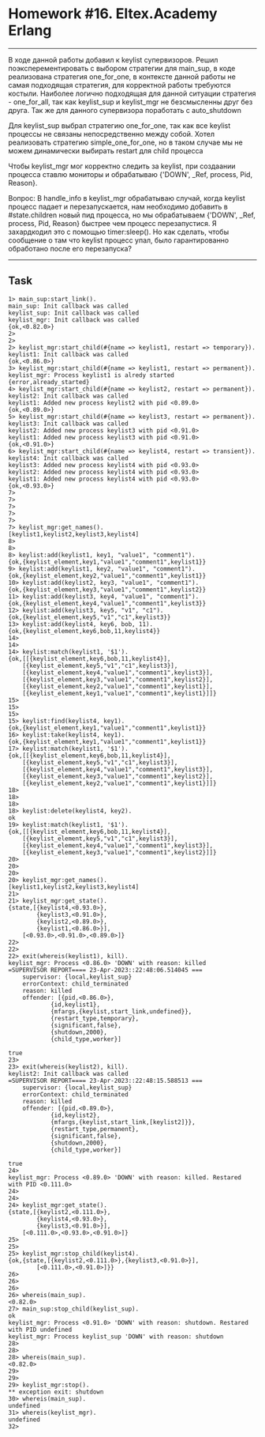 # Homework #16. Eltex.Academy Erlang #

_______________________________
В ходе данной работы добавил к keylist супервизоров.
Решил поэксперементировать с выбором стратегии для main_sup, в коде реализована стратегия one_for_one, в контексте данной работы не самая подходящая стратегия, для корректной работы требуются костыли.  Наиболее логично подходящая для данной ситуации стратегия -  one_for_all, так как keylist_sup и  keylist_mgr не безсмысленны друг без друга. Так же для данного супервизора поработать с auto_shutdown

Для keylist_sup выбрал стратегию one_for_one, так как все keylist процессы не связаны непосредственно между собой. Хотел реализовать стратегию simple_one_for_one, но в таком случае мы не можем динамически выбирать restart для child процесса


Чтобы keylist_mgr мог корректно следить за keylist, при создаании процесса ставлю мониторы и обрабатываю {'DOWN', _Ref, process, Pid, Reason}.

Вопрос:
В handle_info в keylist_mgr обрабатываю случай, когда keylist процесс падает и перезапускается, нам необходимо добавить в #state.children новый пид процесса, но мы обрабатываем {'DOWN', _Ref, process, Pid, Reason} быстрее чем процесс перезапустися. Я захардкодил это с помощью timer:sleep(). Но как сделать, чтобы сообщение о там что keylist процесс упал, было гарантированно обработано после его перезапуска?
______________

## Task ##
    1> main_sup:start_link().
    main_sup: Init callback was called
    keylist_sup: Init callback was called
    keylist_mgr: Init callback was called
    {ok,<0.82.0>}
    2>
    2>
    2> keylist_mgr:start_child(#{name => keylist1, restart => temporary}).
    keylist1: Init callback was called
    {ok,<0.86.0>}
    3> keylist_mgr:start_child(#{name => keylist1, restart => permanent}).
    keylist_mgr: Process keylist1 is alredy started
    {error,already_started}
    4> keylist_mgr:start_child(#{name => keylist2, restart => permanent}).
    keylist2: Init callback was called
    keylist1: Added new process keylist2 with pid <0.89.0>
    {ok,<0.89.0>}
    5> keylist_mgr:start_child(#{name => keylist3, restart => permanent}).
    keylist3: Init callback was called
    keylist2: Added new process keylist3 with pid <0.91.0>
    keylist1: Added new process keylist3 with pid <0.91.0>
    {ok,<0.91.0>}
    6> keylist_mgr:start_child(#{name => keylist4, restart => transient}).
    keylist4: Init callback was called
    keylist3: Added new process keylist4 with pid <0.93.0>
    keylist2: Added new process keylist4 with pid <0.93.0>
    keylist1: Added new process keylist4 with pid <0.93.0>
    {ok,<0.93.0>}
    7>
    7>
    7>
    7>
    7>
    7> keylist_mgr:get_names().
    [keylist1,keylist2,keylist3,keylist4]
    8>
    8>
    8> keylist:add(keylist1, key1, "value1", "comment1").
    {ok,{keylist_element,key1,"value1","comment1",keylist1}}
    9> keylist:add(keylist1, key2, "value1", "comment1").
    {ok,{keylist_element,key2,"value1","comment1",keylist1}}
    10> keylist:add(keylist2, key3, "value1", "comment1").
    {ok,{keylist_element,key3,"value1","comment1",keylist2}}
    11> keylist:add(keylist3, key4, "value1", "comment1").
    {ok,{keylist_element,key4,"value1","comment1",keylist3}}
    12> keylist:add(keylist3, key5, "v1", "c1").          
    {ok,{keylist_element,key5,"v1","c1",keylist3}}
    13> keylist:add(keylist4, key6, bob, 11).   
    {ok,{keylist_element,key6,bob,11,keylist4}}
    14>
    14>
    14> keylist:match(keylist1, '$1').
    {ok,[[{keylist_element,key6,bob,11,keylist4}],
        [{keylist_element,key5,"v1","c1",keylist3}],
        [{keylist_element,key4,"value1","comment1",keylist3}],
        [{keylist_element,key3,"value1","comment1",keylist2}],
        [{keylist_element,key2,"value1","comment1",keylist1}],
        [{keylist_element,key1,"value1","comment1",keylist1}]]}
    15>
    15>
    15>
    15> keylist:find(keylist4, key1).        
    {ok,{keylist_element,key1,"value1","comment1",keylist1}}
    16> keylist:take(keylist4, key1).
    {ok,{keylist_element,key1,"value1","comment1",keylist1}}
    17> keylist:match(keylist1, '$1').
    {ok,[[{keylist_element,key6,bob,11,keylist4}],
        [{keylist_element,key5,"v1","c1",keylist3}],
        [{keylist_element,key4,"value1","comment1",keylist3}],
        [{keylist_element,key3,"value1","comment1",keylist2}],
        [{keylist_element,key2,"value1","comment1",keylist1}]]}
    18>
    18>
    18>
    18> keylist:delete(keylist4, key2).
    ok
    19> keylist:match(keylist1, '$1'). 
    {ok,[[{keylist_element,key6,bob,11,keylist4}],
        [{keylist_element,key5,"v1","c1",keylist3}],
        [{keylist_element,key4,"value1","comment1",keylist3}],
        [{keylist_element,key3,"value1","comment1",keylist2}]]}
    20>
    20>
    20>
    20> keylist_mgr:get_names().
    [keylist1,keylist2,keylist3,keylist4]
    21>
    21> keylist_mgr:get_state().       
    {state,[{keylist4,<0.93.0>},
            {keylist3,<0.91.0>},
            {keylist2,<0.89.0>},
            {keylist1,<0.86.0>}],
        [<0.93.0>,<0.91.0>,<0.89.0>]}
    22>
    22>
    22> exit(whereis(keylist1), kill). 
    keylist_mgr: Process <0.86.0> 'DOWN' with reason: killed
    =SUPERVISOR REPORT==== 23-Apr-2023::22:48:06.514045 ===
        supervisor: {local,keylist_sup}
        errorContext: child_terminated
        reason: killed
        offender: [{pid,<0.86.0>},
                {id,keylist1},
                {mfargs,{keylist,start_link,undefined}},
                {restart_type,temporary},
                {significant,false},
                {shutdown,2000},
                {child_type,worker}]

    true
    23>
    23> exit(whereis(keylist2), kill). 
    keylist2: Init callback was called
    =SUPERVISOR REPORT==== 23-Apr-2023::22:48:15.588513 ===
        supervisor: {local,keylist_sup}
        errorContext: child_terminated
        reason: killed
        offender: [{pid,<0.89.0>},
                {id,keylist2},
                {mfargs,{keylist,start_link,[keylist2]}},
                {restart_type,permanent},
                {significant,false},
                {shutdown,2000},
                {child_type,worker}]

    true
    24>
    keylist_mgr: Process <0.89.0> 'DOWN' with reason: killed. Restared with PID <0.111.0>
    24>
    24>
    24> keylist_mgr:get_state().       
    {state,[{keylist2,<0.111.0>},
            {keylist4,<0.93.0>},
            {keylist3,<0.91.0>}],
        [<0.111.0>,<0.93.0>,<0.91.0>]}
    25>
    25>
    25> keylist_mgr:stop_child(keylist4).
    {ok,{state,[{keylist2,<0.111.0>},{keylist3,<0.91.0>}],
            [<0.111.0>,<0.91.0>]}}
    26>
    26>
    26>
    26> whereis(main_sup).
    <0.82.0>
    27> main_sup:stop_child(keylist_sup).
    ok
    keylist_mgr: Process <0.91.0> 'DOWN' with reason: shutdown. Restared with PID undefined
    keylist_mgr: Process keylist_sup 'DOWN' with reason: shutdown
    28>
    28>
    28> whereis(main_sup).
    <0.82.0>
    29>
    29>
    29> keylist_mgr:stop().
    ** exception exit: shutdown
    30> whereis(main_sup). 
    undefined
    31> whereis(keylist_mgr).
    undefined
    32>